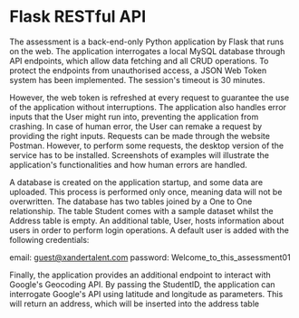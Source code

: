 # Flask RESTful API
The assessment is a back-end-only Python application by Flask that runs on the web.
The application interrogates a local MySQL database through API endpoints, which
allow data fetching and all CRUD operations. To protect the endpoints from
unauthorised access, a JSON Web Token system has been implemented. The session's
timeout is 30 minutes. 

However, the web token is refreshed at every request to guarantee the use of the
application without interruptions. The application also handles error inputs that the
User might run into, preventing the application from crashing. In case of human error,
the User can remake a request by providing the right inputs.
Requests can be made through the website Postman. However, to perform some
requests, the desktop version of the service has to be installed. Screenshots of
examples will illustrate the application's functionalities and how human errors are
handled.

A database is created on the application startup, and some data are uploaded. This
process is performed only once, meaning data will not be overwritten. The database has
two tables joined by a One to One relationship. The table Student comes with a sample
dataset whilst the Address table is empty. An additional table, User, hosts information
about users in order to perform login operations. A default user is added with the
following credentials:

email: guest@xandertalent.com
password: Welcome_to_this_assessment01

Finally, the application provides an additional endpoint to interact with Google's
Geocoding API. By passing the StudentID, the application can interrogate Google's API
using latitude and longitude as parameters. This will return an address, which will be
inserted into the address table
